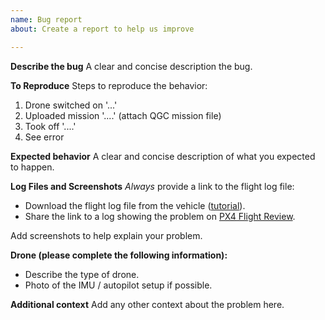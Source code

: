 ```yaml
---
name: Bug report
about: Create a report to help us improve

---
```


**Describe the bug**
A clear and concise description the bug.

**To Reproduce**
Steps to reproduce the behavior:
1. Drone switched on '...'
2. Uploaded mission '....' (attach QGC mission file)
3. Took off '....'
4. See error

**Expected behavior**
A clear and concise description of what you expected to happen.

**Log Files and Screenshots**
*Always* provide a link to the flight log file:
- Download the flight log file from the vehicle ([tutorial](https://docs.px4.io/en/getting_started/flight_reporting.html)).
- Share the link to a log showing the problem on [PX4 Flight Review](http://logs.px4.io/).

Add screenshots to help explain your problem.

**Drone (please complete the following information):**
- Describe the type of drone.
- Photo of the IMU / autopilot setup if possible.

**Additional context**
Add any other context about the problem here.
